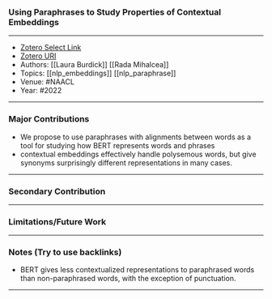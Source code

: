 ### Using Paraphrases to Study Properties of Contextual Embeddings
---
- [Zotero Select Link](zotero://select/groups/2480461/items/HEEV8SK6)
- [Zotero URI](https://www.zotero.org/groups/2480461/items/HEEV8SK6)
- Authors: [[Laura Burdick]] [[Rada Mihalcea]] 
- Topics: [[nlp_embeddings]] [[nlp_paraphrase]]
- Venue: #NAACL 
- Year: #2022
---
### Major Contributions
- We propose to use paraphrases with alignments between words as a tool for studying how BERT represents words and phrases
- contextual embeddings effectively handle polysemous words, but give synonyms surprisingly different representations in many cases.
---
### Secondary Contribution
---
### Limitations/Future Work
---
### Notes (Try to use backlinks)
- BERT gives less contextualized representations to paraphrased words than non-paraphrased words, with the exception of punctuation.
---
